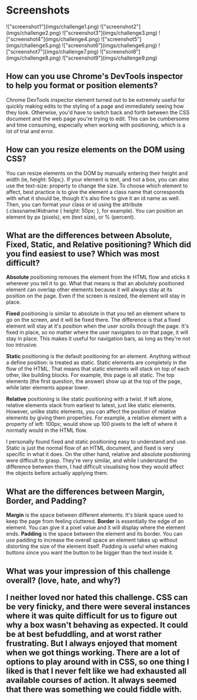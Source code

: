 <!DOCTYPE html>
<meta charset="UTF-8">
<html>
<head>
  <title>3.4 Chrome Dev Tools</title>
</head>
<body>
  <h1>Screenshots</h1>
  <section>
    !["screenshot1"](imgs/challenge1.png)
    !["screenshot2"](imgs/challenge2.png)
    !["screenshot3"](imgs/challenge3.png)
    !["screenshot4"](imgs/challenge4.png)
    !["screenshot5"](imgs/challenge5.png)
    !["screenshot6"](imgs/challenge6.png)
    !["screenshot7"](imgs/challenge7.png)
    !["screenshot8"](imgs/challenge8.png)
    !["screenshot9"](imgs/challenge9.png)
  </section>
  <h2>How can you use Chrome's DevTools inspector to help you format or position elements?</h2>
    <p>
      Chrome DevTools inspector element turned out to be extremely useful for quickly making edits to the styling of a page and immediately seeing how they look. Otherwise, you'd have to switch back and forth between the CSS document and the web page you're trying to edit. This can be cumbersome and time consuming, especially when working with positioning, which is a lot of trial and error.
    </p>
  <h2>How can you resize elements on the DOM using CSS?</h2>
    <p>
      You can resize elements on the DOM by manually entering their height and width (ie, height: 50px;). If your element is text, and not a box, you can also use the text-size: property to change the size. To choose which element to affect, best practice is to give the element a class name that corresponds with what it should be, though it's also fine to give it an id name as well. Then, you can format your class or id using the attribute (.classname/#idname { height: 50px; }, for example). You can position an element by px (pixels), em (text size), or % (percent).
    </p>
  <h2>What are the differences between Absolute, Fixed, Static, and Relative positioning? Which did you find easiest to use? Which was most difficult?</h2>
    <p>
      <strong>Absolute</strong> positioning removes the element from the HTML flow and sticks it wherever you tell it to go. What that means is that an abolutely positioned element can overlap other elements because it will always stay at its position on the page. Even if the screen is resized, the element will stay in place.
    </p>
    <p>
      <strong>Fixed</strong> positioning is similar to absolute in that you tell an element where to go on the screen, and it will be fixed there. The difference is that a fixed element will stay at it's position when the user scrolls through the page. It's fixed in place, so no matter where the user navigates to on that page, it will stay in place. This makes it useful for navigation bars, as long as they're not too intrusive.
    </p>
    <p>
      <strong>Static</strong> positioning is the default positioning for an element. Anything without a define position: is treated as static. Static elements are completely in the flow of the HTML. That means that static elements will stack on top of each other, like building blocks. For example, this page is all static. The top elements (the first question, the answer) show up at the top of the page, while later elements appear lower.
    </p>
    <p>
      <strong>Relative</strong> positioning is like static positioning with a twist. If left alone, relative elements stack from earliest to latest, just like static elements. However, unlike static elements, you can affect the position of relative elements by giving them properties. For example, a relative element with a property of left: 100px; would show up 100 pixels to the left of where it normally would in the HTML flow.
    </p>
    <p>
      I personally found fixed and static positioning easy to understand and use. Static is just the normal flow of an HTML document, and fixed is very specific in what it does. On the other hand, relative and absolute positioning were difficult to grasp. They're very similar, and while I understand the difference between them, I had difficult visualising how they would affect the objects before actually applying them.
    </p>
  <h2>What are the differences between Margin, Border, and Padding?</h2>
    <p>
      <strong>Margin</strong> is the space between different elements. It's blank space used to keep the page from feeling cluttered.
      <strong>Border</strong> is essentially the edge of an element. You can give it a pixel value and it will display where the element ends.
      <strong>Padding</strong> is the space between the element and its border. You can use padding to increase the overall space an element takes up without distorting the size of the element itself. Padding is useful when making buttons since you want the button to be bigger than the text inside it.
    </p>
  <h2>What was your impression of this challenge overall? (love, hate, and why?)
    <p>
      I neither loved nor hated this challenge. CSS can be very finicky, and there were several instances where it was quite difficult for us to figure out why a box wasn't behaving as expected. It could be at best befuddling, and at worst rather frustrating. But I always enjoyed that moment when we got things working. There are a lot of options to play around with in CSS, so one thing I liked is that I never felt like we had exhausted all available courses of action. It always seemed that there was something we could fiddle with.
    </p>
  </h2>
</body>
</html>
